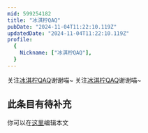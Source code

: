 ```yaml
---
mid: 599254182
title: "冰淇柠QAQ"
pubDate: "2024-11-04T11:22:10.119Z"
updatedDate: "2024-11-04T11:22:10.119Z"
profile:
  {
    Nickname: ["冰淇柠QAQ"],
  }
---
```


关注[冰淇柠QAQ](https://space.bilibili.com/599254182)谢谢喵~ 关注[冰淇柠QAQ](https://space.bilibili.com/599254182)谢谢喵~

## 此条目有待补充
你可以在[这里](https://github.com/Yuhanawa/VTuber.ICU-Content/edit/master/v/冰淇柠QAQ/index.md)编辑本文
